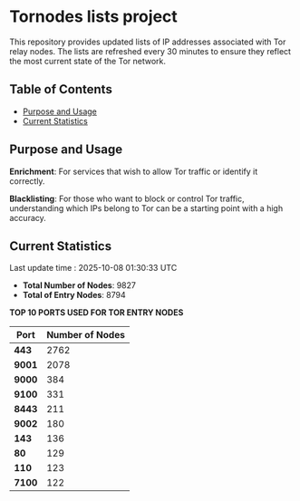 # Tornodes lists project

This repository provides updated lists of IP addresses associated with Tor relay nodes. The lists are refreshed every 30 minutes to ensure they reflect the most current state of the Tor network.

## Table of Contents

- [Purpose and Usage](#purpose-and-usage)
- [Current Statistics](#current-statistics)


## Purpose and Usage

**Enrichment**: For services that wish to allow Tor traffic or identify it correctly.

**Blacklisting**: For those who want to block or control Tor traffic, understanding which IPs belong to Tor can be a starting point with a high accuracy.

## Current Statistics

Last update time : 2025-10-08 01:30:33 UTC

- **Total Number of Nodes**: 9827
- **Total of Entry Nodes**: 8794

**TOP 10 PORTS USED FOR TOR ENTRY NODES**

| **Port** | **Number of Nodes** |
|------|-----------------|
| **443**   | 2762  |
| **9001**   | 2078  |
| **9000**   | 384  |
| **9100**   | 331  |
| **8443**   | 211  |
| **9002**   | 180  |
| **143**   | 136  |
| **80**   | 129  |
| **110**   | 123  |
| **7100**   | 122  |

